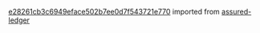 [e28261cb3c6949eface502b7ee0d7f543721e770](https://github.com/insolar/assured-ledger/commit/e28261cb3c6949eface502b7ee0d7f543721e770) imported from [assured-ledger](https://github.com/insolar/assured-ledger)
